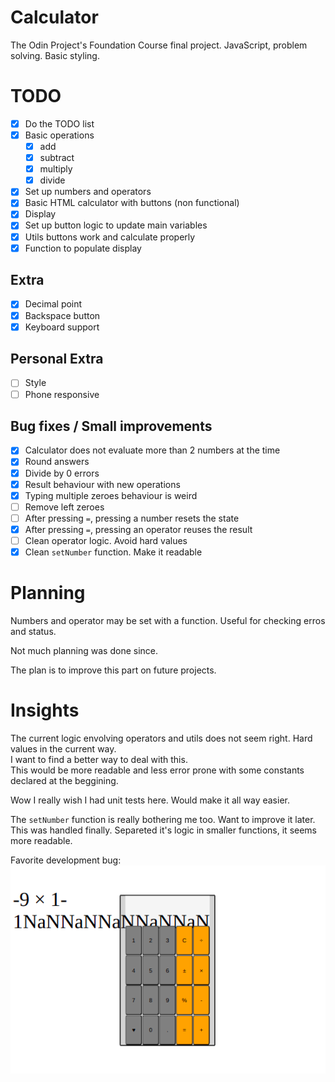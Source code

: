 # Calculator

The Odin Project's Foundation Course final project.
JavaScript, problem solving. Basic styling.

# TODO

- [x] Do the TODO list
- [x] Basic operations
  - [x] add
  - [x] subtract
  - [x] multiply
  - [x] divide
- [x] Set up numbers and operators
- [x] Basic HTML calculator with buttons (non functional)
- [x] Display
- [x] Set up button logic to update main variables
- [x] Utils buttons work and calculate properly
- [x] Function to populate display

## Extra

- [x] Decimal point
- [x] Backspace button
- [x] Keyboard support

## Personal Extra
- [ ] Style
- [ ] Phone responsive

## Bug fixes / Small improvements

- [x] Calculator does not evaluate more than 2 numbers at the time
- [x] Round answers
- [x] Divide by 0 errors
- [x] Result behaviour with new operations
- [x] Typing multiple zeroes behaviour is weird
- [ ] Remove left zeroes
- [ ] After pressing `=`, pressing a number resets the state
- [x] After pressing `=`, pressing an operator reuses the result
- [ ] Clean operator logic. Avoid hard values
- [x] Clean `setNumber` function. Make it readable

# Planning

Numbers and operator may be set with a function. Useful for checking erros and status.

Not much planning was done since.

The plan is to improve this part on future projects.

# Insights

The current logic envolving operators and utils does not seem right. Hard values in the current way. \
I want to find a better way to deal with this. \
This would be more readable and less error prone with some constants declared at the beggining.

Wow I really wish I had unit tests here. Would make it all way easier.

The `setNumber` function is really bothering me too. Want to improve it later. \
This was handled finally. Separeted it's logic in smaller functions, it seems more readable.

Favorite development bug: \
![Shows a broken calculator app, With overflowing text with lots of 'NaN's in the display.](bug.png "Favorite bug")
